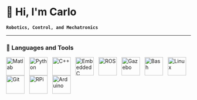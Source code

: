 # 👋 Hi, I'm Carlo

**`Robotics, Control, and Mechatronics`**

---

### 🧰 Languages and Tools

<img align="left" alt="Matlab" width="50px" style="padding-right:10px;" src="https://api.iconify.design/devicon/matlab.svg"/>
<img align="left" alt="Python" width="50px" style="padding-right:10px;" src="https://api.iconify.design/devicon/python.svg"/>
<img align="left" alt="C++" width="50px" style="padding-right:10px;" src="https://api.iconify.design/devicon/cplusplus.svg" />
<img align="left" alt="EmbeddedC" width="50px" style="padding-right:10px;" src="https://api.iconify.design/devicon/embeddedc.svg" />
<img align="left" alt="ROS" width="50px" style="padding-right:10px;" src="https://api.iconify.design/devicon/ros.svg" />
<img align="left" alt="Gazebo" width="50px" style="padding-right:10px;" src="https://api.iconify.design/devicon/gazebo.svg" />
<img align="left" alt="Bash" width="50px" style="padding-right:10px;" src="https://api.iconify.design/devicon/bash.svg" />
<img align="left" alt="Linux" width="50px" style="padding-right:10px;" src="https://api.iconify.design/devicon/linux.svg" />
<img align="left" alt="Git" width="50px" style="padding-right:10px;" src="https://api.iconify.design/devicon/git.svg" />
<img align="left" alt="RPi" width="50px" style="padding-right:10px;" src="https://api.iconify.design/devicon/raspberrypi.svg" />
<img align="left" alt="Arduino" width="50px" style="padding-right:10px;" src="https://api.iconify.design/devicon/arduino.svg" />
<br />
<br />

<!--
**CarloKaram/CarloKaram** is a ✨ _special_ ✨ repository because its `README.md` (this file) appears on your GitHub profile.

Here are some ideas to get you started:

- 🔭 I’m currently working on ...
- 🌱 I’m currently learning ...
- 👯 I’m looking to collaborate on ...
- 🤔 I’m looking for help with ...
- 💬 Ask me about ...
- 📫 How to reach me: ...
- 😄 Pronouns: ...
- ⚡ Fun fact: ...


### My Github Stats

<br/>
<p><img align="left" src="https://github-readme-stats.vercel.app/api/top-langs?username=CarloKaram&show_icons=true&locale=en&layout=compact" alt="CarloKaram" /></p><br /><br /><br /><br /><br />
<p>&nbsp;<img align="center" src="https://github-readme-stats.vercel.app/api?username=CarloKaram&show_icons=true&locale=en" alt="CarloKaram" /></p>
<br/>
  <b>Note:</b> Top languages is only a metric of the languages my public code consists of and doesn't reflect experience or skill level.


<br/>
<br/>


-->

